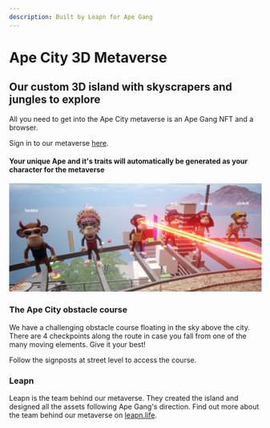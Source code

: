 ```yaml
---
description: Built by Leapn for Ape Gang
---
```


# Ape City 3D Metaverse

## Our custom 3D island with skyscrapers and jungles to explore

All you need to get into the Ape City metaverse is an Ape Gang NFT and a browser.

Sign in to our metaverse [here](https://leapn.life/ape-gang/ape-city/).

#### Your unique Ape and it's traits will automatically be generated as your character for the metaverse

![Lazer eyes, fire breath and rainbow drool are animated](../.gitbook/assets/ChidzoApe.jpg)

### The Ape City obstacle course

We have a challenging obstacle course floating in the sky above the city. There are 4 checkpoints along the route in case you fall from one of the many moving elements. Give it your best!&#x20;

Follow the signposts at street level to access the course.

### Leapn

Leapn is the team behind our metaverse. They created the island and designed all the assets following Ape Gang's direction. Find out more about the team behind our metaverse on [leapn.life](https://leapn.life/).
